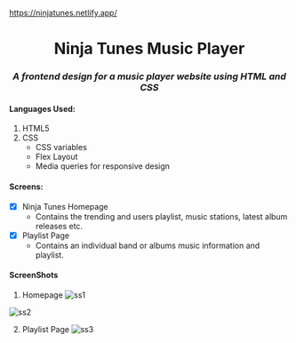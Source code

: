 https://ninjatunes.netlify.app/

<h1 align="center">  Ninja Tunes Music Player</h1>
<h3 align="center"><i> A frontend design for a music player website using HTML and CSS</i></h3>

#### Languages Used:
1. HTML5
2. CSS
   - CSS variables
   - Flex Layout
   - Media queries for responsive design
   
#### Screens:
- [x] Ninja Tunes Homepage
  - Contains the trending and users playlist, music stations, latest album releases etc.
- [x] Playlist Page
  - Contains an individual band or albums music information and playlist.
#### ScreenShots
1. Homepage
![ss1](https://user-images.githubusercontent.com/37701482/91643177-a1231100-ea4e-11ea-8358-e3950a68e94e.jpg)

![ss2](https://user-images.githubusercontent.com/37701482/91643183-a84a1f00-ea4e-11ea-8f33-7cbe1c26594d.jpg)

2. Playlist Page
![ss3](https://user-images.githubusercontent.com/37701482/91643187-abdda600-ea4e-11ea-8ee7-a241a5610073.jpg)
